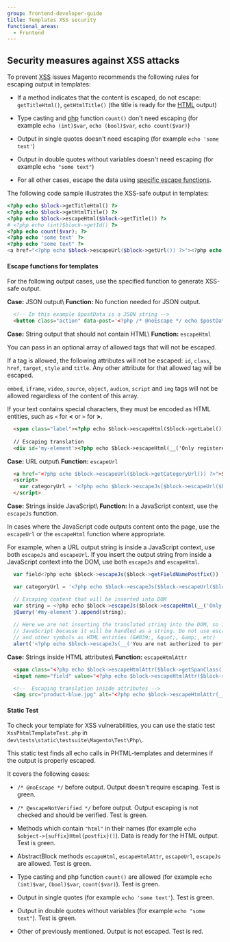 ```yaml
---
group: frontend-developer-guide
title: Templates XSS security
functional_areas:
  - Frontend
---
```


## Security measures against XSS attacks

To prevent [XSS] issues Magento recommends the following rules for escaping output in templates:

* If a method indicates that the content is escaped, do not escape: `getTitleHtml()`, `getHtmlTitle()` (the title is ready for the [HTML](https://glossary.magento.com/html) output)

* Type casting and [php](https://glossary.magento.com/php) function `count()` don't need escaping  (for example `echo (int)$var`, `echo (bool)$var`, `echo count($var)`)

* Output in single quotes doesn't need escaping (for example `echo 'some text'`)

* Output in double quotes without variables doesn't need escaping (for example `echo "some text"`)

* For all other cases, escape the data using [specific escape functions](#escape-functions-for-templates).

The following code sample illustrates the XSS-safe output in templates:

```php
<?php echo $block->getTitleHtml() ?>
<?php echo $block->getHtmlTitle() ?>
<?php echo $block->escapeHtml($block->getTitle()) ?>
# <?php echo (int)$block->getId() ?>
<?php echo count($var); ?>
<?php echo 'some text' ?>
<?php echo "some text" ?>
<a href="<?php echo $block->escapeUrl($block->getUrl()) ?>"><?php echo $block->getAnchorTextHtml() ?></a>
```

#### Escape functions for templates

For the following output cases, use the specified function to generate XSS-safe output.

**Case:** JSON output\\
**Function:** No function needed for JSON output.


```html
  <!-- In this example $postData is a JSON string -->
  <button class="action" data-post='<?php /* @noEscape */ echo $postData ?>' />
```


**Case:** String output that should not contain HTML\\
**Function:** `escapeHtml` 

You can pass in an optional array of allowed tags that will not be escaped.

If a tag is allowed, the following attributes will not be escaped: `id`, `class`, `href`, `target`, `style` and `title`.
Any other attribute for that allowed tag will be escaped.

`embed`, `iframe`, `video`, `source`, `object`, `audion`, `script` and `img` tags will not be allowed regardless of the content of this array.

If your text contains special characters, they must be encoded as HTML entities, such as `<` for **<** or `>` for **>**.

```html
  <span class="label"><?php echo $block->escapeHtml($block->getLabel()) ?></span>
  
  // Escaping translation
  <div id='my-element'><?php echo $block->escapeHtml(__('Only registered users can write reviews. Please <a href="%1">Sign in</a> or <a href="%2">create an account</a>', $block->getLoginUrl(), $block->getCreateAccountUrl()), ['a']) ?></div>
```


**Case:** URL output\\
**Function:** `escapeUrl`


```html
  <a href="<?php echo $block->escapeUrl($block->getCategoryUrl()) ?>">Some Link</a>
  <script>
    var categoryUrl = '<?php echo $block->escapeJs($block->escapeUrl($block->getCategoryUrl())) ?>';
  </script>
```

**Case:** Strings inside JavaScript\\
**Function:** In a JavaScript context, use the `escapeJs` function.

In cases where the JavaScript code outputs content onto the page, use the `escapeUrl` or the `escapeHtml` function where appropriate.

For example, when a URL output string is inside a JavaScript context, use both `escapeJs` and `escapeUrl`. If you insert the output string from inside a JavaScript context into the DOM, use both `escapeJs` and `escapeHtml`. 

```js
  var field<?php echo $block->escapeJs($block->getFieldNamePostfix()) ?> = window.document.getElementById('my-element');

  var categoryUrl = '<?php echo $block->escapeJs($block->escapeUrl($block->getCategoryUrl())) ?>';

  // Escaping content that will be inserted into DOM
  var string = <?php echo $block->escapeJs($block->escapeHtml(__('Only registered users can write reviews. Please <a href="%1">Sign in</a> or <a href="%2">create an account</a>', $block->getLoginUrl(), $block->getCreateAccountUrl()), ['a'])) ?>
  jQuery('#my-element').append(string);
 
  // Here we are not inserting the translated string into the DOM, so it is ok if the string contains non-allowed tags or 
  // JavaScript because it will be handled as a string. Do not use escapeHtml here, the browser will display quotes 
  // and other symbols as HTML entities (&#039;, &quot;, &amp;, etc)
  alert('<?php echo $block->escapeJs(__('You are not authorized to perform this action.')) ?>');
```

**Case:** Strings inside HTML attributes\\
**Function:** `escapeHtmlAttr`

```html
  <span class="<?php echo $block->escapeHtmlAttr($block->getSpanClass()) ?>">Product Description</span>
  <input name="field" value="<?php echo $block->escapeHtmlAttr($block->getFieldValue()) ?>" />

  <!--  Escaping translation inside attributes -->
  <img src="product-blue.jpg" alt="<?php echo $block->escapeHtmlAttr(__('A picture of the product in blue')) ?>" />
```

#### Static Test

To check your template for XSS vulnerabilities, you can use the static test `XssPhtmlTemplateTest.php` in `dev\tests\static\testsuite\Magento\Test\Php\`.

This static test finds all echo calls in PHTML-templates and determines if the output is properly escaped.

It covers the following cases:

* `/* @noEscape */` before output. Output doesn't require escaping. Test is green.

* `/* @escapeNotVerified */` before output. Output escaping is not checked and should be verified. Test is green.

* Methods which contain `"html"` in their names (for example `echo $object->{suffix}Html{postfix}()`). Data is ready for the HTML output. Test is green.

* AbstractBlock methods `escapeHtml`, `escapeHtmlAttr`, `escapeUrl`, `escapeJs` are allowed. Test is green.

* Type casting and php function `count()` are allowed (for example `echo (int)$var`, `(bool)$var`, `count($var)`). Test is green.

* Output in single quotes (for example `echo 'some text'`). Test is green.

* Output in double quotes without variables (for example `echo "some text"`). Test is green.

* Other of previously mentioned. Output is not escaped. Test is red.


[XSS]: https://en.wikipedia.org/wiki/Cross-site_scripting